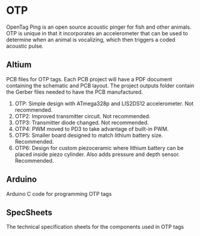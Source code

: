# OTP
OpenTag Ping is an open source acoustic pinger for fish and other animals.
OTP is unique in that it incorporates an accelerometer that can be used 
to determine when an animal is vocalizing, which then triggers a coded acoustic pulse.

## Altium
PCB files for OTP tags. Each PCB project will have a PDF document containing the schematic and PCB layout. The project outputs folder contain the Gerber files needed to have the PCB manufactured.

1. OTP: Simple design with ATmega328p and LIS2DS12 accelerometer. Not recommended.
2. OTP2: Improved transmitter circuit. Not recommended.
3. OTP3: Transmitter diode changed. Not recommended.
4. OTP4: PWM moved to PD3 to take advantage of built-in PWM.
5. OTP5: Smaller board designed to match lithium battery size. Recommended.
6. OTP6: Design for custom piezoceramic where lithium battery can be placed inside piezo cylinder. Also adds pressure and depth sensor. Recommended.

## Arduino
Arduino C code for programming OTP tags

## SpecSheets
The technical specification sheets for the components used in OTP tags